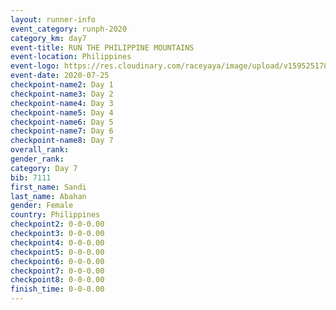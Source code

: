 ```yaml
--- 
layout: runner-info 
event_category: runph-2020 
category_km: day7
event-title: RUN THE PHILIPPINE MOUNTAINS 
event-location: Philippines 
event-logo: https://res.cloudinary.com/raceyaya/image/upload/v1595251780/logo/2020/Image_ds2u6w.jpg 
event-date: 2020-07-25 
checkpoint-name2: Day 1 
checkpoint-name3: Day 2
checkpoint-name4: Day 3
checkpoint-name5: Day 4
checkpoint-name6: Day 5
checkpoint-name7: Day 6
checkpoint-name8: Day 7
overall_rank: 
gender_rank: 
category: Day 7
bib: 7111
first_name: Sandi
last_name: Abahan
gender: Female
country: Philippines
checkpoint2: 0-0-0.00
checkpoint3: 0-0-0.00
checkpoint4: 0-0-0.00
checkpoint5: 0-0-0.00
checkpoint6: 0-0-0.00
checkpoint7: 0-0-0.00
checkpoint8: 0-0-0.00
finish_time: 0-0-0.00
--- 
```

